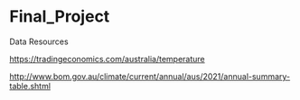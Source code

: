# Final_Project

Data Resources

https://tradingeconomics.com/australia/temperature

http://www.bom.gov.au/climate/current/annual/aus/2021/annual-summary-table.shtml
